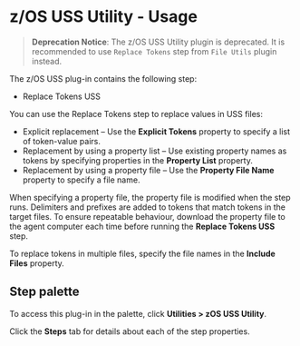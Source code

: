 
# z/OS USS Utility - Usage

> **Deprecation Notice**: The z/OS USS Utility plugin is deprecated. It is recommended to use `Replace Tokens` step from `File Utils` plugin instead.

The z/OS USS plug-in contains the following step:

* Replace Tokens USS

You can use the Replace Tokens step to replace values in USS files:

* Explicit replacement – Use the **Explicit Tokens** property to specify a list of token-value pairs.
* Replacement by using a property list – Use existing property names as tokens by specifying properties in the **Property List** property.
* Replacement by using a property file – Use the **Property File Name** property to specify a file name.

When specifying a property file, the property file is modified when the step runs. Delimiters and prefixes are added to tokens that match tokens in the target files. To ensure repeatable behaviour, download the property file to the agent computer each time before running the **Replace Tokens USS** step.

To replace tokens in multiple files, specify the file names in the **Include Files** property.

## **Step palette**

To access this plug-in in the palette, click **Utilities > zOS USS Utility**.

Click the **Steps** tab for details about each of the step properties.

